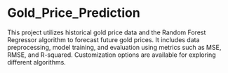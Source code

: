 # Gold_Price_Prediction
This project utilizes historical gold price data and the Random Forest Regressor algorithm to forecast future gold prices. It includes data preprocessing, model training, and evaluation using metrics such as MSE, RMSE, and R-squared. Customization options are available for exploring different algorithms.
